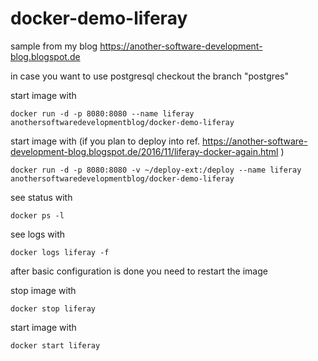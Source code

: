# docker-demo-liferay

sample from my blog https://another-software-development-blog.blogspot.de


in case you want to use postgresql checkout the branch "postgres"


start image with

    docker run -d -p 8080:8080 --name liferay anothersoftwaredevelopmentblog/docker-demo-liferay

start image with (if you plan to deploy into ref. https://another-software-development-blog.blogspot.de/2016/11/liferay-docker-again.html )

    docker run -d -p 8080:8080 -v ~/deploy-ext:/deploy --name liferay anothersoftwaredevelopmentblog/docker-demo-liferay


see status with

    docker ps -l


see logs with 

    docker logs liferay -f


after basic configuration is done you need to restart the image


stop image with 

    docker stop liferay

start image with 

    docker start liferay


